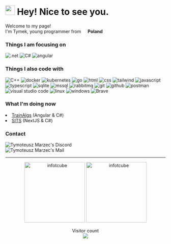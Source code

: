 <h1><img src="https://www.emojiall.com/images/60/skype/1f427.png" width="30"/> Hey! Nice to see you.</h1>


<p>Welcome to my page! </br> I'm Tymek, young programmer from <img src="https://hatscripts.github.io/circle-flags/flags/pl.svg" width="13"/> <b>Poland</b>
<h3>Things I am focusing on</h3>
<p>
  <img alt=".net" src="https://img.shields.io/badge/-.NET-512bd4?style=flat-square&logo=dotnet&logoColor=white" />
  <img alt="C#" src="https://img.shields.io/badge/-C%23-239120?style=flat-square&logo=csharp&logoColor=white" />
  <img alt="angular" src="https://img.shields.io/badge/-Angular-DD0031?style=flat-square&logo=Angular&logoColor=white" />
</p>

<h3>Things I also code with</h3>
<p>
  <img alt="C++" src="https://img.shields.io/badge/-C%2B%2B-00599C?style=flat-square&logo=C%2B%2B&logoColor=white" />
  <img alt="docker" src="https://img.shields.io/badge/-docker-2496ED?style=flat-square&logo=docker&logoColor=white" />
  <img alt="kubernetes" src="https://img.shields.io/badge/-Kubernetes-326CE5?style=flat-square&logo=kubernetes&logoColor=white" />
  <img alt="go" src="https://img.shields.io/badge/-Go-29BEB0?style=flat-square&logo=Go&logoColor=white" />
  <img alt="html" src="https://img.shields.io/badge/-HTML-E34F26?style=flat-square&logo=HTML5&logoColor=white" />
  <img alt="css" src="https://img.shields.io/badge/-CSS-1572B6?style=flat-square&logo=CSS3&logoColor=white" />
  <img alt="tailwind" src="https://img.shields.io/badge/-Tailwind-38B2AC?style=flat-square&logo=tailwind-css&logoColor=white" />
  <img alt="javascript" src="https://img.shields.io/badge/-JavaScript-F0DB4F?style=flat-square&logo=JavaScript&logoColor=white" />
  <img alt="typescript" src="https://img.shields.io/badge/-TypeScript-3178c6?style=flat-square&logo=TypeScript&logoColor=white" />
  <img alt="sqlite" src="https://img.shields.io/badge/-SQLite-003B57?style=flat-square&logo=SQLite&logoColor=white" />
  <img alt="mssql" src="https://img.shields.io/badge/-MSSQL-CC2927?style=flat-square&logo=microsoftsqlserver&logoColor=white" />
  <img alt="rabbitmq" src="https://img.shields.io/badge/-RabbitMQ-FF6600?style=flat-square&logo=rabbitmq&logoColor=white" />
  <img alt="git" src="https://img.shields.io/badge/-Git-F05032?style=flat-square&logo=Git&logoColor=white" />
  <img alt="github" src="https://img.shields.io/badge/-GitHub-181717?style=flat-square&logo=GitHub&logoColor=white" />
  <img alt="postman" src="https://img.shields.io/badge/-Postman-FF6C37?style=flat-square&logo=Postman&logoColor=white" />
  <img alt="visual studio code" src="https://img.shields.io/badge/-Visual%20Studio%20Code-007ACC?style=flat-square&logo=Visual%20Studio%20Code&logoColor=white" />
  <img alt="linux" src="https://img.shields.io/badge/-Linux-FCC624?style=flat-square&logo=Linux&logoColor=black" />
  <img alt="windows" src="https://img.shields.io/badge/-Windows-0078D4?style=flat-square&logo=windows&logoColor=white" />
  <img alt="Brave" src="https://img.shields.io/badge/-Brave-FB542B?style=flat-square&logo=brave&logoColor=white">
</p>

<h3>What I'm doing now</h3>
<li><a href="https://github.com/InfoTCube/TrainAlgs">TrainAlgs</a> (Angular & C#)</li>
<li><a href="https://github.com/InfoTCube/SITS">SITS</a> (NextJS & C#)</li>

<h3>Contact</h3>
    <a href="https://discord.com/users/671790729676324867">
      <img align="left" alt="Tymoteusz Marzec's Discord" src="https://img.shields.io/badge/-Info%20Cube%236039-5865F2?style=flat-square&logo=Discord&logoColor=white" />
    </a>
    <br/>
    <a href="mailto:tymoteusz.marzec.dev@gmail.com">
      <img align="left" alt="Tymoteusz Marzec's Mail" src="https://img.shields.io/badge/-tymoteusz.marzec.dev@gmail.com-EA4335?style=flat-                      square&logo=Gmail&logoColor=white" />
    </a>

<br/>
<hr>
<p align="center"> 
  <img height="190" src="https://github-readme-stats.vercel.app/api/top-langs?username=infotcube&show_icons=true&locale=en&layout=compact&theme=tokyonight&langs_count=10"    alt="infotcube" />
  <img height="190" src="https://github-readme-stats.vercel.app/api?username=infotcube&show_icons=true&locale=en&theme=tokyonight" alt="infotcube" />
</p>

<p align="center"> 
  Visitor count<br>
  <img src="https://profile-counter.glitch.me/InfoTCube/count.svg" />
</p>
